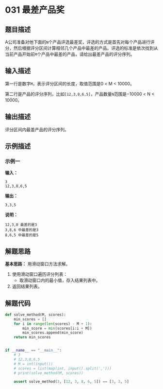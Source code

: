 # 031 最差产品奖

## 题目描述

A公司准备对他下面的`N`个产品评选最差奖，评选的方式是首先对每个产品进行评分，然后根据评分区间计算相邻几个产品中最差的产品。评选的标准是依次找到从当前产品开始前`M`个产品中最差的产品，请给出最差产品的评分序列。

## 输入描述

第一行是数字`M`，表示评分区间的长度，取值范围是0 < M < 10000。

第二行是产品的评分序列，比如`[12,3,8,6,5]`，产品数量`N`范围是−10000 < N < 10000。

## 输出描述

评分区间内最差产品的评分序列。

## 示例描述

### 示例一

**输入：**
```text
3
12,3,8,6,5
```

**输出：**
```text
3,3,5
```

**说明：**
```
12,3,8 最差的是3
3,8,6 中最差的是3
8,6,5 中最差的是5
```

## 解题思路

**基本思路：** 用滑动窗口方法求解。
1. 使用滑动窗口遍历评分列表：
   - 取滑动窗口内的最小值，存入结果列表中。
2. 返回结果列表。    

## 解题代码
```python
def solve_method(M, scores):
    min_scores = []
    for i in range(len(scores) - M + 1):
        min_score = min(scores[i:i + M])
        min_scores.append(min_score)
    return min_scores


if __name__ == "__main__":
    # 3
    # 12,3,8,6,5
    # M = int(input())
    # scores = list(map(int, input().split(',')))
    # print(solve_method(M, scores))

    assert solve_method(3, [12, 3, 8, 6, 5]) == [3, 3, 5]
```